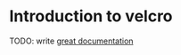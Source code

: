 # Introduction to velcro

TODO: write [great documentation](http://jacobian.org/writing/great-documentation/what-to-write/)
